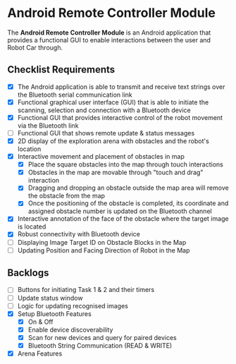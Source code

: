 # Android Remote Controller Module
The **Android Remote Controller Module** is an Android application that provides a functional GUI to enable interactions between the user and Robot Car through.


## Checklist Requirements
- [x] The Android application is able to transmit and receive text strings over the Bluetooth serial communication link
- [x] Functional graphical user interface (GUI) that is able to initiate the scanning, selection and connection with a Bluetooth device
- [x] Functional GUI that provides interactive control of the robot movement via the Bluetooth link
- [ ] Functional GUI that shows remote update & status messages
- [x] 2D display of the exploration arena with obstacles and the robot's location
- [x] Interactive movement and placement of obstacles in map
  - [x] Place the square obstacles into the map through touch interactions
  - [x] Obstacles in the map are movable through "touch and drag" interaction
  - [x] Dragging and dropping an obstacle outside the map area will remove the obstacle from the map
  - [x] Once the positioning of the obstacle is completed, its coordinate and assigned obstacle number is updated on the Bluetooth channel
- [x] Interactive annotation of the face of the obstacle where the target image is located
- [x] Robust connectivity with Bluetooth device
- [ ] Displaying Image Target ID on Obstacle Blocks in the Map
- [ ] Updating Position and Facing Direction of Robot in the Map

## Backlogs 
- [ ] Buttons for initiating Task 1 & 2 and their timers
- [ ] Update status window
- [ ] Logic for updating recognised images
- [x] Setup Bluetooth Features
  - [x] On & Off
  - [x] Enable device discoverability
  - [x] Scan for new devices and query for paired devices
  - [x] Bluetooth String Communication (READ & WRITE)
- [x] Arena Features
